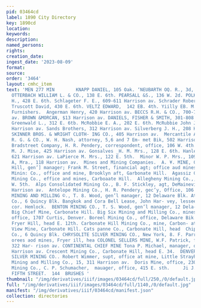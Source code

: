 ```yaml
---
pid: 03464cd
label: 1890 City Directory
key: 1890cd
location: 
keywords: 
description: 
named_persons: 
rights: 
creation_date: 
ingest_date: '2023-08-09'
format: 
source: 
order: '3464'
layout: cmhc_item
text: 'MEN 277 MIN        KNAPP DANIEL, 105 Oak. ‘NEUBARTH OQ. R., 3d, se. cor. Oak.
  OTTERBACH WILLIAM L. & CO., 138 E. 6th. PEARSALL &S., 136 W. 2d. POLKINQGHORN C.
  H., 428 E. 6th. Schlageter F. E., 609-611 Harrison av. Schrader Robert, 200 E. 6th.
  Truscott David, 430 E. 6th. VELTZ EDWARD,  142 EB. 4th. Yiilly EB. M., 218 B. 3d.  Mens’
  Furnishers.  Angerman Henry, 420 Harrison av. BECCS R.H. & CO., 700-702 Harrison
  av. BROWN &MORCAN, $13 Harrison av. DANIELS, FISHER & SMITH, 301-808 Harrison av.
  Greenwald L., 312 E. 6tb. McRobbie E. A., 202 E. 6th. McRubbie John J. M., 600-602
  Harrison av. Sands Brothers, 312 Harrison av. Silverberg J. H., 208 Harrison av.
  SKINNER BROS. & WRIGHT CLOTH- ING CO., 405 Harrison av.  Mercantile Agencies.  DUN
  R. G. & CO., W. H. Nash, attorney, 5,6 and 7 Em- met Bik, 502 Harrison av.  The
  Bradstreet Company, H. R. Pendery, correspondent, office, 106 W. 4th.  Milliners.  Frantz
  M. J. Mise, 425 Harrison av. Gonsalves _H. M. Mrs., 128 E. 6th. Hanley & Kringen,
  621 Harrison av. LaPierce M. Mrs., 122 E. 5th.  Minor W. P. Mrs., 109 E. 4th. Thielke
  A, Mra., 118 Harrison av.  Mines and Mining Companies.  A. ¥. MINE, Charlies L.
  Hill, gen’] manager; Frank M. Street, financial agt; office aud mines, Iron Hill.  Adams
  Minin: Co., office and mine, Brooklyn aft, Garbonate Hill.  Agassiz Consolidated
  Mining Co., effice and mines, Carboaate Hill.  Allegheny Mining Co.,, office, 118
  W. 5th.  Alps Consolidated Mining Co., B. F. Stickley, agt, DeMaineville Blk, 600
  Harrison av.  Antelope Mining Co., H. R. Pendery, gec’y, Office, 106 W. 4th.  ANTIOCH
  MINING AND MILLING ©., T. 8. Wood, gen’l manager, 12 Delaware Blk. Atlantis Mining
  Co., 6 Quincy Blk. Bangkok and Cora Bell Lease, John Har- vey, lessee, office, 12th,
  cor. Hemlock.  BENTON MINING CO., T. S. Wood, gen’l manager, 12 Dela- _ ware Blk.
  Big Chief Mine, Carbonate Hill. Big Six Mining and Milling Co., mines, Breece Hill,
  office, 1707 Curtis, Denver. Boreel Mining Co., office, Delaware Bik. Buckeye Mine,
  Fryer Hill, head E. 12th. Carbonate Hill Mining Co., mine, Carbon- ate Hill. Castle
  View Mine, Carbonate Hill. Cats panne Co., Carbonate Hill, head  Chippewa Mining
  Co., 6 Quincy Blk. CHRYSOLITE SILVER MINING CO., New York, 8. F. Parriah, gen? mgr,
  orees aod mines, Fryer ill, hea COLONEL SELLERS MINE, W.F. Patrick, financial agt,
  322 Har- rison av. CONTINENTAL CHIEF MINE Tona P. Michael, manager, office, 421
  Harrison av. Crescent Mining Co., Carbonate Hill, head E. 34.  DENVER CITY CONSOLIDATED
  SILVER MINING CO.. Robert Wimmer, supt, office at mine, Little Strayhorse Gulch.  Dinero
  Mining and Milling Co., 15, 311 Harrison av.  Doris Mine, office, 230 E. 6th.  Dunkin
  Mining Co., C. P. Schumacher,  mauager, office, 415 E. sth.     Ji J. QUINN,  EaST
  FIFTH STREET.  144  BRUSHES '
thumbnail: "/img/derivatives/iiif/images/03464cd/full/250,/0/default.jpg"
full: "/img/derivatives/iiif/images/03464cd/full/1140,/0/default.jpg"
manifest: "/img/derivatives/iiif/03464cd/manifest.json"
collection: directories
---
```

